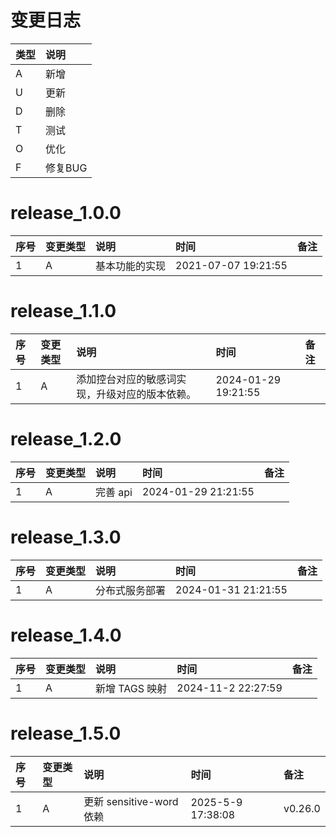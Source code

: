 # 变更日志

| 类型 | 说明 |
|:----|:----|
| A | 新增 |
| U | 更新 |
| D | 删除 |
| T | 测试 |
| O | 优化 |
| F | 修复BUG |

# release_1.0.0

| 序号 | 变更类型 | 说明 | 时间 | 备注 |
|:---|:---|:---|:---|:--|
| 1 | A | 基本功能的实现 | 2021-07-07 19:21:55 | |

# release_1.1.0

| 序号 | 变更类型 | 说明                      | 时间                  | 备注 |
|:---|:---|:------------------------|:--------------------|:--|
| 1 | A | 添加控台对应的敏感词实现，升级对应的版本依赖。 | 2024-01-29 19:21:55 | |

# release_1.2.0

| 序号 | 变更类型 | 说明      | 时间                  | 备注 |
|:---|:---|:--------|:--------------------|:--|
| 1 | A | 完善 api | 2024-01-29 21:21:55 | |

# release_1.3.0

| 序号 | 变更类型 | 说明      | 时间                  | 备注 |
|:---|:---|:--------|:--------------------|:--|
| 1 | A | 分布式服务部署 | 2024-01-31 21:21:55 | |

# release_1.4.0

| 序号 | 变更类型 | 说明         | 时间                 | 备注 |
|:---|:-----|:-----------|:-------------------|:--|
| 1 | A    | 新增 TAGS 映射 | 2024-11-2 22:27:59 | |

# release_1.5.0

| 序号 | 变更类型 | 说明                   | 时间                | 备注      |
|:---|:-----|:---------------------|:------------------|:--------|
| 1 | A    | 更新 sensitive-word 依赖 | 2025-5-9 17:38:08 | v0.26.0 |
